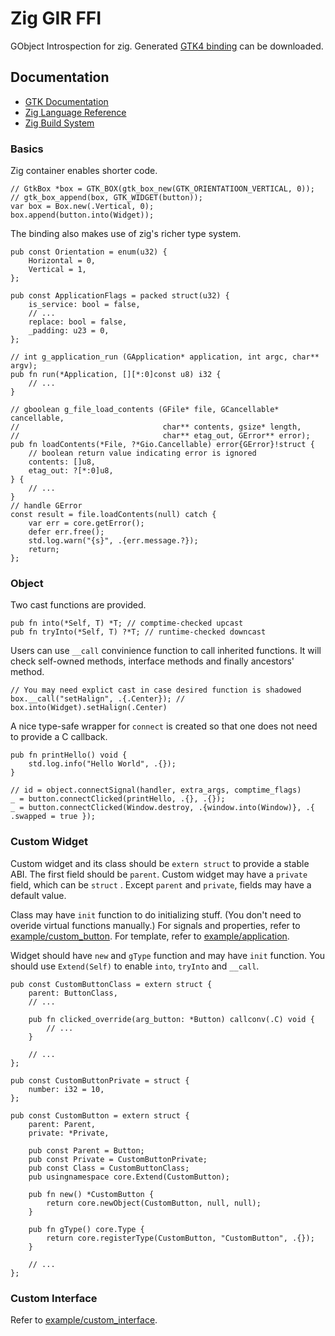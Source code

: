 # Zig GIR FFI

GObject Introspection for zig. Generated [GTK4 binding](https://github.com/DerryAlex/zig-gir-ffi/releases) can be downloaded.

## Documentation

- [GTK Documentation](https://docs.gtk.org/)
- [Zig Language Reference](https://ziglang.org/documentation/master/)
- [Zig Build System](https://ziglang.org/learn/build-system/)

### Basics

Zig container enables shorter code.

```zig
// GtkBox *box = GTK_BOX(gtk_box_new(GTK_ORIENTATIOON_VERTICAL, 0));
// gtk_box_append(box, GTK_WIDGET(button));
var box = Box.new(.Vertical, 0);
box.append(button.into(Widget));
```

The binding also makes use of zig's richer type system.

```zig
pub const Orientation = enum(u32) {
    Horizontal = 0,
    Vertical = 1,
};

pub const ApplicationFlags = packed struct(u32) {
    is_service: bool = false,
    // ...
    replace: bool = false,
    _padding: u23 = 0,
};

// int g_application_run (GApplication* application, int argc, char** argv);
pub fn run(*Application, [][*:0]const u8) i32 {
    // ...
}

// gboolean g_file_load_contents (GFile* file, GCancellable* cancellable,
//                                char** contents, gsize* length,
//                                char** etag_out, GError** error);
pub fn loadContents(*File, ?*Gio.Cancellable) error{GError}!struct {
    // boolean return value indicating error is ignored
    contents: []u8,
    etag_out: ?[*:0]u8,
} {
    // ...
}
// handle GError
const result = file.loadContents(null) catch {
    var err = core.getError();
    defer err.free();
    std.log.warn("{s}", .{err.message.?});
    return;
};
```

### Object

Two cast functions are provided.

```zig
pub fn into(*Self, T) *T; // comptime-checked upcast
pub fn tryInto(*Self, T) ?*T; // runtime-checked downcast
```

Users can use `__call` convinience function to call inherited functions. It will check self-owned methods, interface methods and finally ancestors' method.

```zig
// You may need explict cast in case desired function is shadowed
box.__call("setHalign", .{.Center}); // box.into(Widget).setHalign(.Center)
```

A nice type-safe wrapper for `connect` is created so that one does not need to provide a C callback.

```zig
pub fn printHello() void {
    std.log.info("Hello World", .{});
}

// id = object.connectSignal(handler, extra_args, comptime_flags)
_ = button.connectClicked(printHello, .{}, .{});
_ = button.connectClicked(Window.destroy, .{window.into(Window)}, .{ .swapped = true });
```

### Custom Widget

Custom widget and its class should be `extern struct` to provide a stable ABI. The first field should be `parent`. Custom widget may have a `private` field, which can be `struct` . Except `parent` and `private`, fields may have a default value.

Class may have `init` function to do initializing stuff. (You don't need to overide virtual functions manually.) For signals and properties, refer to [example/custom_button](./example/custom_button/custom_button.zig). For template, refer to [example/application](./example/application/example_app_prefs.zig).

Widget should have `new` and `gType` function and may have `init` function. You should use `Extend(Self)` to enable `into`, `tryInto` and `__call`.

```zig
pub const CustomButtonClass = extern struct {
    parent: ButtonClass,
    // ...

    pub fn clicked_override(arg_button: *Button) callconv(.C) void {
        // ...
    }

    // ...
};

pub const CustomButtonPrivate = struct {
    number: i32 = 10,
};

pub const CustomButton = extern struct {
    parent: Parent,
    private: *Private,

    pub const Parent = Button;
    pub const Private = CustomButtonPrivate;
    pub const Class = CustomButtonClass;
    pub usingnamespace core.Extend(CustomButton);

    pub fn new() *CustomButton {
        return core.newObject(CustomButton, null, null);
    }

    pub fn gType() core.Type {
        return core.registerType(CustomButton, "CustomButton", .{});
    }

    // ...
};
```

### Custom Interface

Refer to [example/custom_interface](./example/custom_interface).
